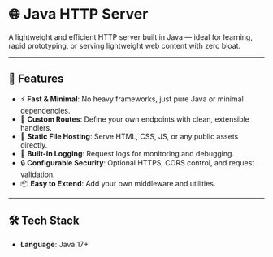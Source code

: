 # 🌐 Java HTTP Server

A lightweight and efficient HTTP server built in Java — ideal for learning, rapid prototyping, or serving lightweight web content with zero bloat.

---

## 🚀 Features

- ⚡ **Fast & Minimal**: No heavy frameworks, just pure Java or minimal dependencies.
- 🔁 **Custom Routes**: Define your own endpoints with clean, extensible handlers.
- 📄 **Static File Hosting**: Serve HTML, CSS, JS, or any public assets directly.
- 🧪 **Built-in Logging**: Request logs for monitoring and debugging.
- 🔒 **Configurable Security**: Optional HTTPS, CORS control, and request validation.
- 📦 **Easy to Extend**: Add your own middleware and utilities.

---

## 🛠 Tech Stack

- **Language**: Java 17+
